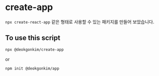 # create-app

`npx create-react-app` 같은 형태로 사용할 수 있는 패키지를 만들어 보았습니다.

## To use this script

```bash
npx @deokgonkim/create-app
```

or

```bash
npm init @deokgonkim/app
```

